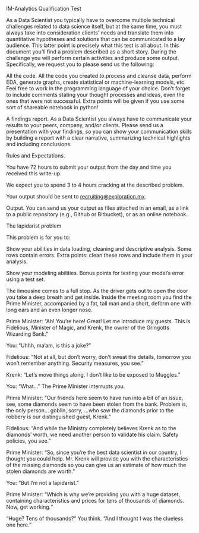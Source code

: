 IM-Analytics Qualification Test


As a Data Scientist you typically have to overcome multiple technical challenges related to data science itself, but at the same time, you must always take into consideration clients’ needs and translate them into quantitative hypotheses and solutions that can be communicated to a lay audience. This latter point is precisely what this test is all about. In this document you’ll find a problem described as a short story. During the challenge you will perform certain activities and produce some output. Specifically, we request you to please send us the following:

All the code. All the code you created to process and cleanse data, perform EDA, generate graphs, create statistical or machine-learning models, etc. Feel free to work in the programming language of your choice. Don’t forget to include comments stating your thought processes and ideas, even the ones that were not successful. Extra points will be given if you use some sort of shareable notebook in python!

A findings report. As a Data Scientist you always have to communicate your results to your peers, company, and/or clients. Please send us a presentation with your findings, so you can show your communication skills by building a report with a clear narrative, summarizing technical highlights and including conclusions. 


Rules and Expectations.

You have 72 hours to submit your output from the day and time you received this write-up.

We expect you to spend 3 to 4 hours cracking at the described problem.

Your output should be sent to recruiting@exploration.mx.


Output. You can send us your output as files attached in an email, as a link to a public repository (e.g., Github or Bitbucket), or as an online notebook.



The lapidarist problem

This problem is for you to:

Show your abilities in data loading, cleaning and descriptive analysis. Some rows contain errors. Extra points: clean these rows and include them in your analysis.

Show your modeling abilities. Bonus points for testing your model’s error using a test set.


The limousine comes to a full stop. As the driver gets out to open the door you take a deep breath and get inside. Inside the meeting room you find the Prime Minister, accompanied by a fat, tall man and a short, deform one with long ears and an even longer nose.

Prime Minister: “Ah! You’re here! Great! Let me introduce my guests. This is Fidelious, Minister of Magic, and Krenk, the owner of the Gringotts Wizarding Bank.”

You: “Uhhh, ma’am, is this a joke?”

Fidelious: “Not at all, but don’t worry, don’t sweat the details, tomorrow you won’t remember anything. Security measures, you see.”

Krenk: “Let’s move things along. I don’t like to be exposed to Muggles.”

You: “What...” The Prime Minister interrupts you.

Prime Minister: “Our friends here seem to have run into a bit of an issue, see, some diamonds seem to have been stolen from the bank. Problem is, the only person... goblin, sorry, ...who saw the diamonds prior to the robbery is our distinguished guest, Krenk.”

Fidelious: “And while the Ministry completely believes Krenk as to the diamonds’ worth, we need another person to validate his claim. Safety policies, you see.”

Prime Minister: “So, since you’re the best data scientist in our country, I thought you could help. Mr. Krenk will provide you with the characteristics of the missing diamonds so you can give us an estimate of how much the stolen diamonds are worth.”

You: “But I’m not a lapidarist.”

Prime Minister: “Which is why we’re providing you with a huge dataset, containing characteristics and prices for tens of thousands of diamonds. Now, get working.“

“Huge? Tens of thousands?“ You think. “And I thought I was the clueless one here.”

